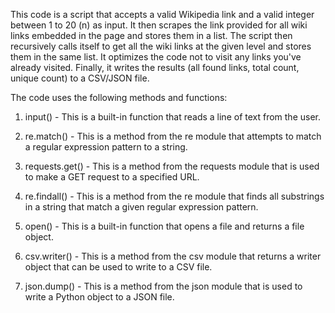 This code is a script that accepts a valid Wikipedia link and a valid integer between 1 to 20 (n) as input. 
It then scrapes the link provided for all wiki links embedded in the page and stores them in a list. 
The script then recursively calls itself to get all the wiki links at the given level and stores them in the same list. 
It optimizes the code not to visit any links you've already visited. Finally, it writes the results (all found links, total count, unique count) to a CSV/JSON file.

The code uses the following methods and functions: 

1) input() - This is a built-in function that reads a line of text from the user. 

2) re.match() - This is a method from the re module that attempts to match a regular expression pattern to a string. 

3) requests.get() - This is a method from the requests module that is used to make a GET request to a specified URL. 

4) re.findall() - This is a method from the re module that finds all substrings in a string that match a given regular expression pattern.

5) open() - This is a built-in function that opens a file and returns a file object. 

6) csv.writer() - This is a method from the csv module that returns a writer object that can be used to write to a CSV file. 

7) json.dump() - This is a method from the json module that is used to write a Python object to a JSON file.

